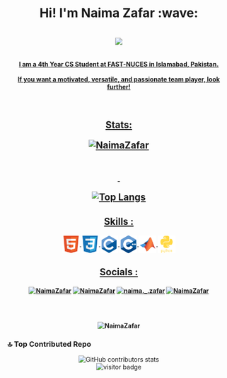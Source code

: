 <h1 align = "center">Hi! I'm Naima Zafar :wave: <p align="center"> <a href="https://git.io/typing-svg"><img src="https://readme-typing-svg.herokuapp.com?font=Courier&pause=1000&color=18EBF7&width=435&lines=Computer+Science+Student;UI/UX+Designer;&center=true&width=500&height=50"> <h4 align="center">I am a 4th Year CS Student at FAST-NUCES in Islamabad, Pakistan.
  <br>
  <br>
If you want a motivated, versatile, and passionate team player, look further!</h4> <br>
  
 
  <h2 align="center">Stats:
  <p align="center">
	<p align="center"><img src="https://github-readme-streak-stats.herokuapp.com/?user=NaimaZafar&theme=react" alt="NaimaZafar"  /></p>

<br/>
  &nbsp;
 <p align="center">
  <img src="https://github-readme-stats.vercel.app/api/top-langs/?username=NaimaZafar&langs_count=8&theme=dark&layout=compact" alt="Top Langs"/>
</p>

	  
  <h2 align="center">Skills :

<h4 align="center">

<img align="center" alt="HTML5" width="40px" src="https://raw.githubusercontent.com/devicons/devicon/master/icons/html5/html5-original.svg"/>
<img align="center" alt="CSS" width="40px" src="https://raw.githubusercontent.com/devicons/devicon/master/icons/css3/css3-original.svg"/>
<img align="center" alt="C" width="40px" src="https://raw.githubusercontent.com/devicons/devicon/master/icons/c/c-original.svg"/>
<img align="center" alt="C++" width="40px" src="https://raw.githubusercontent.com/devicons/devicon/master/icons/cplusplus/cplusplus-original.svg"/>
<img align="center" alt="Matlab" width="40px" src="https://github.com/devicons/devicon/blob/master/icons/matlab/matlab-original.svg"/>
<img align="center" alt="Python" width="40px" src="https://github.com/devicons/devicon/blob/master/icons/python/python-plain-wordmark.svg"/>
	

 ## <h2 align="center">Socials :
<h4 align="center">
<a href="www.linkedin.com/in/naima-zafar" target="blank"><img align="center" src="https://raw.githubusercontent.com/rahuldkjain/github-profile-readme-generator/master/src/images/icons/Social/linked-in-alt.svg" alt="NaimaZafar" height="30" width="40" /></a>
  <a></a>
<a href="https://github.com/NaimaZafar" target="blank"><img align="center" src="https://raw.githubusercontent.com/rahuldkjain/github-profile-readme-generator/master/src/images/icons/Social/github.svg" alt="NaimaZafar" height="30" width="40" /></a>
    <a></a>
<a href="https://instagram.com/naima._.zafar_?igshid=ZDdkNTZiNTM=" target="blank"><img align="center" src="https://raw.githubusercontent.com/rahuldkjain/github-profile-readme-generator/master/src/images/icons/Social/instagram.svg" alt="naima._.zafar" height="30" width="40" /></a>
  <a></a>
<a href="https://twitter.com/naimazafar29" target="blank"><img align="center" src="https://raw.githubusercontent.com/rahuldkjain/github-profile-readme-generator/master/src/images/icons/Social/twitter.svg" alt="NaimaZafar" height="30" width="40" /></a>
 
</p>
<br><br>
   
 <p align="center"> <img src="https://komarev.com/ghpvc/?username=NaimaZafar&label=Profile%20views&color=0e75b6&style=plastic" alt="NaimaZafar" /> </p>
 
 
### 🔝 Top Contributed Repo
<div align="center">
  <img src="https://github-readme-stats.vercel.app/api?username=NaimaZafar&limit=5&theme=dark&include_all_commits=true" alt="GitHub contributors stats"/>
</div>


<div align="center">
  <img src="https://visitor-badge.glitch.me/badge?page_id=NaimaZafar" alt="visitor badge"/>
</div>
